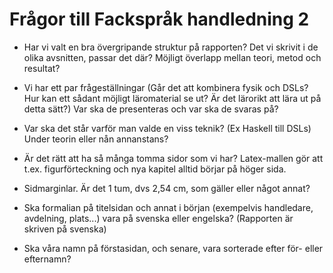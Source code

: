 
# Frågor till Fackspråk handledning 2

- Har vi valt en bra övergripande struktur på rapporten? Det vi skrivit i de olika avsnitten, passar det där? Möjligt överlapp mellan teori, metod och resultat?

- Vi har ett par frågeställningar (Går det att kombinera fysik och DSLs? Hur kan ett sådant möjligt läromaterial se ut? Är det lärorikt att lära ut på detta sätt?) Var ska de presenteras och var ska de svaras på?

- Var ska det står varför man valde en viss teknik? (Ex Haskell till DSLs) Under teorin eller nån annanstans?

- Är det rätt att ha så många tomma sidor som vi har? Latex-mallen gör att t.ex. figurförteckning och nya kapitel alltid börjar på höger sida.

- Sidmarginlar. Är det 1 tum, dvs 2,54 cm, som gäller eller något annat?

- Ska formalian på titelsidan och annat i början (exempelvis handledare, avdelning, plats...) vara på svenska eller engelska? (Rapporten är skriven på svenska)

- Ska våra namn på förstasidan, och senare, vara sorterade efter för- eller efternamn?